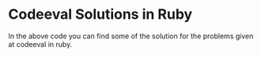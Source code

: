 # Codeeval Solutions in Ruby
In the above code you can find some of the solution for the problems given at codeeval in ruby.